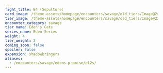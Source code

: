 ```yaml
---
fight_title: E4 (Sepulture)
card_image: /theme-assets/homepage/encounters/savage/old_tiers/Image@2x.png
tier_image: /theme-assets/homepage/encounters/savage/old_tiers/Image@2x.png
encounter_category: savage
tier_name: Eden's Gate
series_name: Eden Series
weight: 4
tier_weight: 2
coming_soon: false
spoiler: false
expansion: shadowbringers
aliases:
  - /encounters/savage/edens-promise/e12s/
---
```

